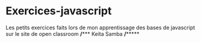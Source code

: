 # Exercices-javascript
Les petits exercices faits lors de mon apprentissage des bases de javascript sur le site de open classroom
**/***** Keita Samba **/*******
